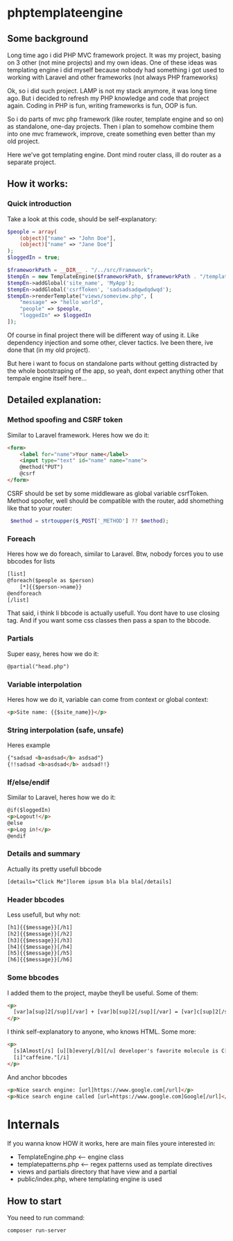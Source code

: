# phptemplateengine

## Some background
Long time ago i did PHP MVC framework project. It was my project, basing on 3 other (not mine projects) and my own ideas. One of these ideas was templating engine i did myself because nobody had something i got used to working with Laravel and other frameworks (not always PHP frameworks)  

Ok, so i did such project. LAMP is not my stack anymore, it was long time ago. But i decided to refresh my PHP knowledge and code that project again. Coding in PHP is fun, writing frameworks is fun, OOP is fun.  

So i do parts of mvc php framework (like router, template engine and so on) as standalone, one-day projects. Then i plan to somehow combine them into one mvc framework, improve, create something even better than my old project.  

Here we've got templating engine. Dont mind router class, ill do router as a separate project. 

## How it works:

### Quick introduction
Take a look at this code, should be self-explanatory:
```php
$people = array(
    (object)["name" => "John Doe"],
    (object)["name" => "Jane Doe"]
);
$loggedIn = true;

$frameworkPath = __DIR__ . "/../src/Framework";
$tempEn = new TemplateEngine($frameworkPath, $frameworkPath . "/templatepatterns.php");
$tempEn->addGlobal('site_name', 'MyApp');
$tempEn->addGlobal('csrfToken', 'sadsadsadqwdqdwqd');
$tempEn->renderTemplate("views/someview.php", [
    "message" => "hello world", 
    "people" => $people, 
    "loggedIn" => $loggedIn
]);
```
Of course in final project there will be different way of using it. Like dependency injection and some other, clever tactics. Ive been there, ive done that (in my old project).  

But here i want to focus on standalone parts without getting distracted by the whole bootstraping of the app, so yeah, dont expect anything other that tempale engine itself here...

## Detailed explanation:
### Method spoofing and CSRF token
Similar to Laravel framework. Heres how we do it:
```html
<form>
    <label for="name">Your name</label>
    <input type="text" id="name" name="name">
    @method("PUT")
    @csrf
</form>
```
CSRF should be set by some middleware as global variable csrfToken. Method spoofer, well should be compatible with the router,
add shomething like that to your router:
```php
 $method = strtoupper($_POST['_METHOD'] ?? $method);
```

### Foreach
Heres how we do foreach, similar to Laravel. Btw, nobody forces you to use bbcodes for lists
```html
[list]
@foreach($people as $person)
    [*]{{$person->name}}
@endforeach
[/list]
```
That said, i think li bbcode is actually usefull. You dont have to use closing tag. And if you want some css classes then pass a span to the bbcode.

### Partials
Super easy, heres how we do it:
```html
@partial("head.php")
```
### Variable interpolation
Heres how we do it, variable can come from context or global context:
```html
<p>Site name: {{$site_name}}</p>
```
### String interpolation (safe, unsafe)
Heres example
```html
{"sadsad <b>asdsad</b> asdsad"}
{!!sadsad <b>asdsad</b> asdsad!!}
```
### If/else/endif
Similar to Laravel, heres how we do it:
```html
@if($loggedIn)
<p>Logout!</p>
@else
<p>Log in!</p>
@endif
```
### Details and summary
Actually its pretty usefull bbcode
```html
[details="Click Me"]lorem ipsum bla bla bla[/details]
```
### Header bbcodes
Less usefull, but why not:
```html
[h1]{{$message}}[/h1]
[h2]{{$message}}[/h2]
[h3]{{$message}}[/h3]
[h4]{{$message}}[/h4]
[h5]{{$message}}[/h5]
[h6]{{$message}}[/h6]
```

### Some bbcodes
I added them to the project, maybe theyll be useful.
Some of them:
```html
<p>
  [var]a[sup]2[/sup][/var] + [var]b[sup]2[/sup][/var] = [var]c[sup]2[/sup][/var]
</p>
```
I think self-explanatory to anyone, who knows HTML. Some more:
```html
<p>
  [s]Almost[/s] [u][b]every[/b][/u] developer's favorite molecule is C[sub]8[/sub]H<sub>10</sub>N<sub>4</sub>O<sub>2</sub>, also known as
  [i]"caffeine."[/i]
</p>
```
And anchor bbcodes
```html
<p>Nice search engine: [url]https://www.google.com[/url]</p>
<p>Nice search engine called [url=https://www.google.com]Google[/url]</p>
```

# Internals
If you wanna know HOW it works, here are main files youre interested in:
- TemplateEngine.php <-- engine class
- templatepatterns.php <-- regex patterns used as template directives
- views and partials directory that have view and a partial
- public/index.php, where templating engine is used

## How to start
You need to run command:
```sh
composer run-server
```